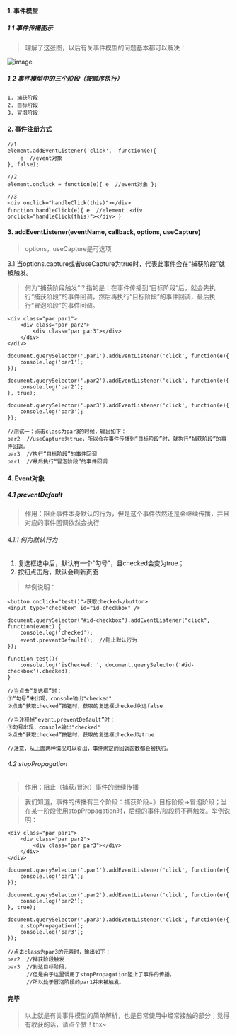 #### 1. 事件模型
##### 1.1 事件传播图示
> 理解了这张图，以后有关事件模型的问题基本都可以解决！

![image](https://greency.github.io/images-site/youdaoyunbiji/7_event.png)

##### 1.2 事件模型中的三个阶段（按顺序执行）
```
1. 捕获阶段
2. 目标阶段
3. 冒泡阶段
```
#### 2. 事件注册方式
```
//1
element.addEventListener('click',  function(e){
    e  //event对象
}, false);

//2
element.onclick = function(e){ e  //event对象 };

//3
<div onclick="handleClick(this)"></div>
function handleClick(e){ e  //element：<div onclick="handleClick(this)"></div> }
```
#### 3. addEventListener(eventName, callback, options, useCapture)
> options，useCapture是可选项

3.1 当options.capture或者useCapture为true时，代表此事件会在“捕获阶段”就被触发。
> 何为“捕获阶段触发”？指的是：在事件传播到“目标阶段”后，就会先执行“捕获阶段”的事件回调，然后再执行“目标阶段”的事件回调，最后执行“冒泡阶段”的事件回调。
```
<div class="par par1">
    <div class="par par2">
        <div class="par par3"></div>
    </div>
</div>

document.querySelector('.par1').addEventListener('click', function(e){
    console.log('par1'); 
});

document.querySelector('.par2').addEventListener('click', function(e){
    console.log('par2'); 
}, true);

document.querySelector('.par3').addEventListener('click', function(e){
    console.log('par3'); 
});

//测试一：点击class为par3的时候，输出如下：
par2  //useCapture为true，所以会在事件传播到“目标阶段”时，就执行“捕获阶段”的事件回调。
par3  //执行“目标阶段”的事件回调
par1  //最后执行“冒泡阶段”的事件回调
```

#### 4. Event对象
##### 4.1 preventDefault
> 作用：阻止事件本身默认的行为，但是这个事件依然还是会继续传播，并且对应的事件回调依然会执行

###### 4.1.1 何为默认行为
1. 复选框选中后，默认有一个"勾号"，且checked会变为true；
2. 按钮点击后，默认会刷新页面

> 举例说明：
```
<button onclick="test()">获取checked</button>
<input type="checkbox" id="id-checkbox" />

document.querySelector("#id-checkbox").addEventListener("click", function(event) {
    console.log('checked');
    event.preventDefault();  //阻止默认行为
});

function test(){
    console.log('isChecked: ', document.querySelector('#id-checkbox').checked);
}

//当点击“复选框”时：
①“勾号”未出现，console输出"checked"
②点击“获取checked”按钮时，获取的复选框checked永远false

//当注释掉“event.preventDefault”时：
①勾号出现，console输出"checked"
②点击“获取checked”按钮时，获取的复选框checked为true

//注意，从上面两种情况可以看出，事件绑定的回调函数都会被执行。
```

###### 4.2 stopPropagation
> 作用：阻止（捕获/冒泡）事件的继续传播

> 我们知道，事件的传播有三个阶段：捕获阶段=》目标阶段=>冒泡阶段；当在某一阶段使用stopPropagation时，后续的事件/阶段将不再触发。举例说明：
```
<div class="par par1">
    <div class="par par2">
        <div class="par par3"></div>
    </div>
</div>

document.querySelector('.par1').addEventListener('click', function(e){
    console.log('par1'); 
});

document.querySelector('.par2').addEventListener('click', function(e){
    console.log('par2'); 
}, true);

document.querySelector('.par3').addEventListener('click', function(e){
    e.stopPropagation();
    console.log('par3'); 
});

//点击class为par3的元素时，输出如下：
par2  //捕获阶段触发
par3  //到达目标阶段，
      //但是由于这里调用了stopPropagation阻止了事件的传播，
      //所以处于冒泡阶段的par1并未被触发。
```

#### 完毕
> 以上就是有关事件模型的简单解析，也是日常使用中经常接触的部分；觉得有收获的话，请点个赞！thx~